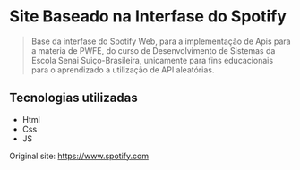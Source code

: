 # Site Baseado na Interfase do Spotify
> Base da interfase do Spotify Web, para a implementação de Apis para a materia de PWFE, do curso de Desenvolvimento de Sistemas da Escola Senai Suiço-Brasileira, unicamente para fins educacionais para o aprendizado a utilização de API aleatórias.
## Tecnologias utilizadas
* Html
* Css
* JS


Original site: https://www.spotify.com
